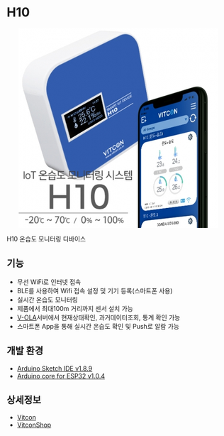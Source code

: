# H10
<p align="center"> <img src="./img/h10.jpg" style="display:block;margin:auto;"> </p>
H10 온습도 모니터링 디바이스

## 기능
  + 무선 WiFi로 인터넷 접속
  + BLE를 사용하여 Wifi 접속 설정 및 기기 등록(스마트폰 사용)
  + 실시간 온습도 모니터링
  + 제품에서 최대100m 거리까지 센서 설치 가능
  + [V-OLA](https://v-ola.com)서버에서 현재상태확인, 과거데이터조회, 통계 확인 가능
  + 스마트폰 App을 통해 실시간 온습도 확인 및 Push로 알람 가능
  
## 개발 환경
  + [Arduino Sketch IDE v1.8.9](https://www.arduino.cc/en/Main/Software)
  + [Arduino core for ESP32 v1.0.4](https://github.com/espressif/arduino-esp32)
  
## 상세정보
 + [Vitcon](http://vitcon.co.kr/default/product/t10.php)
 + [VitconShop](https://www.vitconshop.com/goods/catalog?code=00080014)
